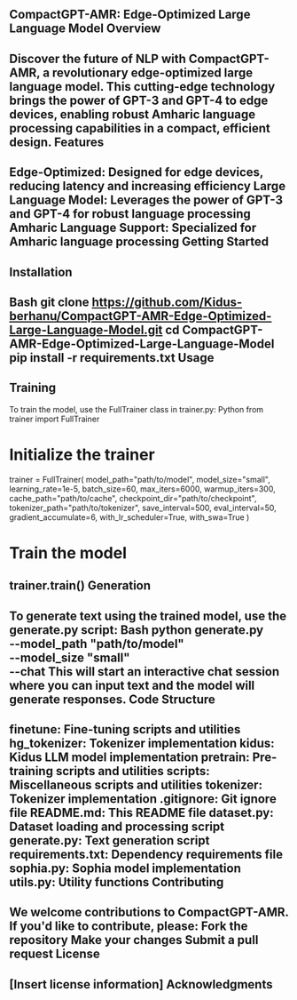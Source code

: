 
CompactGPT-AMR: Edge-Optimized Large Language Model
Overview
------------
Discover the future of NLP with CompactGPT-AMR, a revolutionary edge-optimized large language model. This cutting-edge technology brings the power of GPT-3 and GPT-4 to edge devices, enabling robust Amharic language processing capabilities in a compact, efficient design.
Features
------------
Edge-Optimized: Designed for edge devices, reducing latency and increasing efficiency
Large Language Model: Leverages the power of GPT-3 and GPT-4 for robust language processing
Amharic Language Support: Specialized for Amharic language processing
Getting Started
-------------------
Installation
---------------
Bash
git clone https://github.com/Kidus-berhanu/CompactGPT-AMR-Edge-Optimized-Large-Language-Model.git
cd CompactGPT-AMR-Edge-Optimized-Large-Language-Model
pip install -r requirements.txt
Usage
-----
Training
------------
To train the model, use the FullTrainer class in trainer.py:
Python
from trainer import FullTrainer

# Initialize the trainer
trainer = FullTrainer(
    model_path="path/to/model",
    model_size="small",
    learning_rate=1e-5,
    batch_size=60,
    max_iters=6000,
    warmup_iters=300,
    cache_path="path/to/cache",
    checkpoint_dir="path/to/checkpoint",
    tokenizer_path="path/to/tokenizer",
    save_interval=500,
    eval_interval=50,
    gradient_accumulate=6,
    with_lr_scheduler=True,
    with_swa=True
)

# Train the model
trainer.train()
Generation
-------------
To generate text using the trained model, use the generate.py script:
Bash
python generate.py \
    --model_path "path/to/model" \
    --model_size "small" \
    --chat
This will start an interactive chat session where you can input text and the model will generate responses.
Code Structure
-----------------
finetune: Fine-tuning scripts and utilities
hg_tokenizer: Tokenizer implementation
kidus: Kidus LLM model implementation
pretrain: Pre-training scripts and utilities
scripts: Miscellaneous scripts and utilities
tokenizer: Tokenizer implementation
.gitignore: Git ignore file
README.md: This README file
dataset.py: Dataset loading and processing script
generate.py: Text generation script
requirements.txt: Dependency requirements file
sophia.py: Sophia model implementation
utils.py: Utility functions
Contributing
---------------
We welcome contributions to CompactGPT-AMR. If you'd like to contribute, please:
Fork the repository
Make your changes
Submit a pull request
License
---------
[Insert license information]
Acknowledgments
------------------
